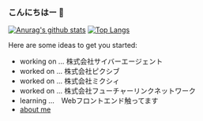 ### こんにちはー 👋


[![Anurag's github stats](https://github-readme-stats.vercel.app/api?username=cut0&show_icons=true&theme=shades-of-purple&count_private=true)](https://github.com/cut0)
[![Top Langs](https://github-readme-stats.vercel.app/api/top-langs/?username=cut0&theme=shades-of-purple&layout=compact)](https://github.com/cut0)

Here are some ideas to get you started:

- working on ... 株式会社サイバーエージェント
- worked on ... 株式会社ピクシブ
- worked on ... 株式会社ミクシィ
- worked on ... 株式会社フューチャーリンクネットワーク
- learning ...　Webフロントエンド触ってます
- [about me](https://portfolio-ray.web.app/)
